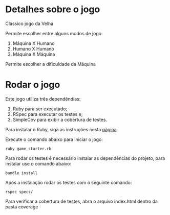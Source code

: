 # Detalhes sobre o jogo

Clássico jogo da Velha

Permite escolher entre alguns modos de jogo:
1. Máquina X Humano
2. Humano X Humano
3. Máquina X Máquina

Permite escolher a dificuldade da Máquina

# Rodar o jogo

Este jogo utiliza três dependêndias:
1. Ruby para ser executado;
2. RSpec para executar os testes e;
3. SimpleCov para exibir a cobertura de testes.

Para instalar o Ruby, siga as instruções nesta [página](https://www.ruby-lang.org/pt/documentation/installation/)

Execute o comando abaixo para iniciar o jogo:
```
ruby game_starter.rb
```

Para rodar os testes é necessário instalar as dependências do projeto, para instalar use o comando abaixo:

```
bundle install
```

Após a instalação rodar os testes com o seguinte comando:

```
rspec specs/
```

Para verificar a cobertura de testes, abra o arquivo index.html dentro da pasta coverage